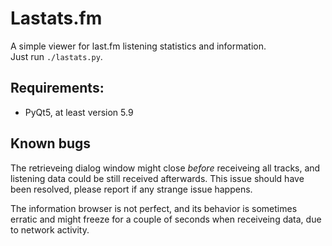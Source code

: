 Lastats.fm
====

A simple viewer for last.fm listening statistics and information.  
Just run ```./lastats.py```.

Requirements:
----
- PyQt5, at least version 5.9

Known bugs
----

The retrieveing dialog window might close _before_ receiveing all tracks,
and listening data could be still received afterwards.
This issue should have been resolved, please report if any strange issue happens.

The information browser is not perfect, and its behavior is sometimes erratic and
might freeze for a couple of seconds when receiveing data, due to network activity.
